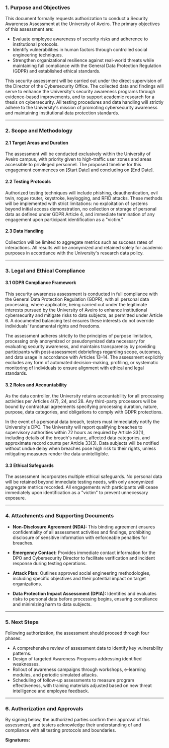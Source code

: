 ### 1. Purpose and Objectives  
This document formally requests authorization to conduct a Security Awareness Assessment at the University of Aveiro. The primary objectives of this assessment are:
- Evaluate employee awareness of security risks and adherence to institutional protocols. 
- Identify vulnerabilities in human factors through controlled social engineering techniques. 
- Strengthen organizational resilience against real-world threats while maintaining full compliance with the General Data Protection Regulation (GDPR) and established ethical standards.  

This security assessment will be carried out under the direct supervision of the Director of the Cybersecurity Office. The collected data and findings will serve to enhance the University's security awareness programs through evidence-based improvements, and to support academic research for a thesis on cybersecurity. All testing procedures and data handling will strictly adhere to the University's mission of promoting cybersecurity awareness and maintaining institutional data protection standards.

---

### 2. Scope and Methodology  

#### 2.1 Target Areas and Duration  
The assessment will be conducted exclusively within the University of Aveiro campus, with priority given to high-traffic user zones and areas accessible to privileged personnel. The proposed timeline for this engagement commences on  [Start Date] and concluding on [End Date].  

#### 2.2 Testing Protocols  
Authorized testing techniques will include phishing, deauthentication, evil twin, rogue router, keystroke, keylogging, and RFID attacks. These methods will be implemented with strict limitations: no exploitation of systems beyond initial access demonstration, no collection or storage of personal data as defined under GDPR Article 4, and immediate termination of any engagement upon participant identification as a "victim."  

#### 2.3 Data Handling  
Collection will be limited to aggregate metrics such as success rates of interactions. All results will be anonymized and retained solely for academic purposes in accordance with the University's research data policy.  

---

### 3. Legal and Ethical Compliance  

#### 3.1 GDPR Compliance Framework  
This security awareness assessment is conducted in full compliance with the General Data Protection Regulation (GDPR), with all personal data processing, where applicable, being carried out under the legitimate interests pursued by the University of Aveiro to enhance institutional cybersecurity and mitigate risks to data subjects, as permitted under Article 6. A documented balancing test ensures these interests do not override individuals' fundamental rights and freedoms. 

The assessment adheres strictly to the principles of purpose limitation, processing only anonymized or pseudonymized data necessary for evaluating security awareness, and maintains transparency by providing participants with post-assessment debriefings regarding scope, outcomes, and data usage in accordance with Articles 13–14. The assessment explicitly excludes any form of automated decision-making, profiling, or systematic monitoring of individuals to ensure alignment with ethical and legal standards.

#### 3.2 Roles and Accountability  
As the data controller, the University retains accountability for all processing activities per Articles 4(7), 24, and 28. Any third-party processors will be bound by contractual agreements specifying processing duration, nature, purpose, data categories, and obligations to comply with GDPR protections.  

In the event of a personal data breach, testers must immediately notify the University's DPO. The University will report qualifying breaches to supervisory authorities within 72 hours as required by Article 33(1), including details of the breach's nature, affected data categories, and approximate record counts per Article 33(3). Data subjects will be notified without undue delay when breaches pose high risk to their rights, unless mitigating measures render the data unintelligible.  

#### 3.3 Ethical Safeguards  
The assessment incorporates multiple ethical safeguards. No personal data will be retained beyond immediate testing needs, with only anonymized aggregate metrics recorded. All engagements with participants will cease immediately upon identification as a "victim" to prevent unnecessary exposure.  

---
### 4. Attachments and Supporting Documents  

- **Non-Disclosure Agreement (NDA):** This binding agreement ensures confidentiality of all assessment activities and findings, prohibiting disclosure of sensitive information with enforceable penalties for breaches.  

- **Emergency Contact:** Provides immediate contact information for the DPO and Cybersecurity Director to facilitate verification and incident response during testing operations.  

- **Attack Plan:** Outlines approved social engineering methodologies, including specific objectives and their potential impact on target organizations.

- **Data Protection Impact Assessment (DPIA):** Identifies and evaluates risks to personal data before processing begins, ensuring compliance and minimizing harm to data subjects. 

---

### 5. Next Steps  

Following authorization, the assessment should proceed through four phases: 
- A comprehensive review of assessment data to identify key vulnerability patterns. 
- Design of targeted Awareness Programs addressing identified weaknesses. 
- Rollout of awareness campaigns through workshops, e-learning modules, and periodic simulated attacks. 
- Scheduling of follow-up assessments to measure program effectiveness, with training materials adjusted based on new threat intelligence and employee feedback.  

---

### 6. Authorization and Approvals  

By signing below, the authorized parties confirm their approval of this assessment, and testers acknowledge their understanding of and compliance with all testing protocols and boundaries.

**Signatures:**  

